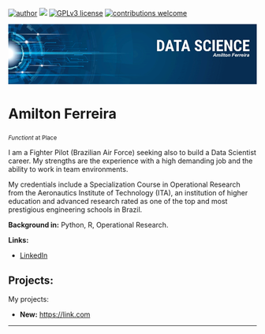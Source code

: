 [![author](https://img.shields.io/badge/author-carlosfab-red.svg)](https://www.linkedin.com/in/carlosfab) [![](https://img.shields.io/badge/python-3.7+-blue.svg)](https://www.python.org/downloads/release/python-365/) [![GPLv3 license](https://img.shields.io/badge/License-GPLv3-blue.svg)](http://perso.crans.org/besson/LICENSE.html) [![contributions welcome](https://img.shields.io/badge/contributions-welcome-brightgreen.svg?style=flat)](https://github.com/carlosfab/data_science/issues)

<p align="center">
  <img src="banner.png" >
</p>

# Amilton Ferreira
<sub>*Functiont* at Place</sub>

I am a Fighter Pilot (Brazilian Air Force) seeking also to build a Data Scientist career. My strengths are the experience with a high demanding job and the ability to work in team environments.

My credentials include a Specialization Course in Operational Research from the Aeronautics Institute of Technology (ITA), an institution of higher education and advanced research rated as one of the top and most prestigious engineering schools in Brazil.

**Background in:** Python, R, Operational Research.

**Links:**
* [LinkedIn](https://www.linkedin.com/in/amiltonferreirajr)

## Projects:
My projects:

* **New:** https://link.com

---
